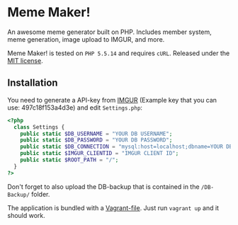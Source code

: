 # Meme Maker!
An awesome meme generator built on PHP. Includes member system, meme generation, image upload to IMGUR, and more.

Meme Maker! is tested on `PHP 5.5.14` and requires `cURL`. Released under the [MIT license](LICENSE).

## Installation
You need to generate a API-key from [IMGUR](https://api.imgur.com) (Example key that you can use: 497c18f153a4d3e) and
edit `Settings.php`:

```php
<?php
  class Settings {
  	public static $DB_USERNAME = "YOUR DB USERNAME";
  	public static $DB_PASSWORD = "YOUR DB PASSWORD";
  	public static $DB_CONNECTION = "mysql:host=localhost;dbname=YOUR DB NAME";
  	public static $IMGUR_CLIENTID = "IMGUR CLIENT ID";
    public static $ROOT_PATH = "/";
  }
?>
```

Don't forget to also upload the DB-backup that is contained in the `/DB-Backup/` folder.

The application is bundled with a [Vagrant-file](https://www.vagrantup.com). Just run `vagrant up` and it should work.
